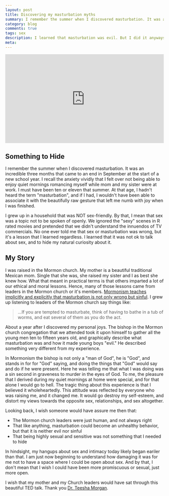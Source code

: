 ```yaml
---
layout: post
title: Discovering my masturbation myths
summary: I remember the summer when I discovered masturbation. It was an incredible three months that came to an end in September at the start of a new school year.
category: blog
comments: true
tags: sex
description: I learned that masturbation was evil. But I did it anyways.
meta:
---
```


<style>.embed-container { position: relative; padding-bottom: 56.25%; height: 0; overflow: hidden; max-width: 100%; } .embed-container iframe, .embed-container object, .embed-container embed { position: absolute; top: 0; left: 0; width: 100%; height: 100%; }</style><div class='embed-container'><iframe src='https://www.youtube.com/embed//zRkPU1fKchI' frameborder='0' allowfullscreen></iframe></div>

## Something to Hide

I remember the summer when I discovered masturbation. It was an incredible three months that came to an end in September at the start of a new school year. I recall the anxiety vividly that I felt over not being able to enjoy quiet mornings romancing myself while mom and my sister were at work. I must have been ten or eleven that summer. At that age, I hadn't heard the term "masturbation", and if I had, I wouldn't have been able to associate it with the beautifully raw gesture that left me numb with joy when I was finished.

I grew up in a household that was NOT sex-friendly. By that, I mean that sex was a topic not to be spoken of openly. We ignored the "sexy" scenes in R rated movies and pretended that we didn't understand the innuendos of TV commercials. No one ever told me that sex or masturbation was wrong, but it's a lesson that I learned regardless. I learned that it was not ok to talk about sex, and to hide my natural curiosity about it.

## My Story

I was raised in the Mormon church. My mother is a beautiful traditional Mexican mom. Single that she was, she raised my sister and I as best she knew how. What that meant in practical terms is that others imparted a lot of our ethical and moral lessons. Hence, many of those lessons came from leaders in the Mormon church or it's members. [Mormonism teaches implicitly and explicitly that masturbation is not only wrong but sinful](http://www.mormonthink.com/QUOTES/masturbation.htm "LDS Quotes on the Topic of Masturbation"). I grew up listening to leaders of the Mormon church say things like:

> ...If you are tempted to masturbate, think of having to bathe in a tub of worms, and eat several of them as you do the act.

About a year after I discovered my personal joys. The bishop in the Mormon church congregation that we attended took it upon himself to gather all the young men ten to fifteen years old, and graphically describe what masturbation was and how it made young boys "evil." He described something very different from my experience.

In Mormonism the bishop is not only a "man of God", he is "God", and stands in for for "God" saying, and doing the things that "God" would say and do if he were present. Here he was telling me that what I was doing was a sin second in graveness to murder in the eyes of God. To me, the pleasure that I derived during my quiet mornings at home were special, and for that alone I would go to hell. The tragic thing about this experience is that I believed it wholeheartedly. This attitude was reflected by everyone who was raising me, and it changed me. It would go destroy my self-esteem, and distort my views towards the opposite sex, relationships, and sex altogether.

Looking back, I wish someone would have assure me then that:

- The Mormon church leaders were just human, and not always right
- That like anything, masturbation could become an unhealthy behavior, but that it is neither evil nor sinful
- That being highly sexual and sensitive was not something that I needed to hide

In hindsight, my hangups about sex and intimacy today likely began eariler than that. I am just now beginning to understand how damaging it was for me not to have a space where I could be open about sex. And by that, I don't mean that I wish I could have been more promiscuous or sexual, just more open.

I wish that my mother and my Church leaders would have sat through this beautiful TED talk. Thank you [Dr. Teesha Morgan](http://www.teeshamorgan.com/ "Dr. Teesha Morgan").
